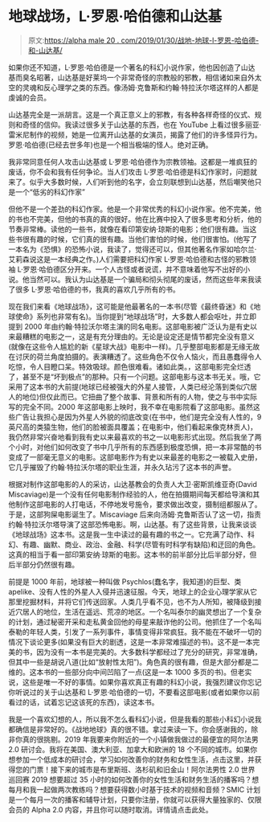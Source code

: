 # 地球战场，L·罗恩·哈伯德和山达基

> 原文:[https://alpha male 20 . com/2019/01/30/战地-地球-l-罗恩-哈伯德-和-山达基/](https://alphamale20.com/2019/01/30/battlefield-earth-l-ron-hubbard-and-scientology/)

如果你还不知道，L·罗恩·哈伯德是一个著名的科幻小说作家，他也因创造了山达基而臭名昭著，山达基是好莱坞一个非常奇怪的宗教般的邪教，相信诸如来自外太空的灵魂和反心理学之类的东西。像汤姆·克鲁斯和约翰·特拉沃尔塔这样的人都是虔诚的会员。

山达基完全是一派胡言。这是一个真正意义上的邪教，有各种各样奇怪的仪式、规则和奇怪的信仰。我读过很多关于山达基的东西，也在 YouTube 上看过很多丽亚·雷米尼制作的视频，她是一位离开山达基的女演员，揭露了他们的许多怪异行为。罗恩·哈伯德(已经去世多年)也是一个相当极端的怪人。绝对正确。

我非常同意任何人攻击山达基或 L·罗恩·哈伯德作为宗教领袖。这都是一堆疯狂的废话，你不会和我有任何争论。当人们攻击 L·罗恩·哈伯德是科幻作家时，问题就来了。似乎大多数时候，人们听到他的名字，会立刻联想到山达基，然后嘲笑他只是一个“低劣的科幻作家”

但他不是一个差劲的科幻作家。他是一个非常优秀的科幻小说作家。他不完美，他的书也不完美，但他的书真的真的很好。他在比赛中投入了很多思考和分析，他的节奏非常棒。读他的一些书，就像在看印第安纳·琼斯的电影；他们很有趣。当这些书很有趣的时候，它们真的很有趣。当他们害怕的时候，他们很害怕。(他写了一本名为《恐惧》的恐怖小说，我读了，觉得还可以，但其他著名作家如哈尔兰·艾莉森说这是一本经典之作。)人们需要把科幻作家 L·罗恩·哈伯德和古怪的邪教领袖 L·罗恩·哈伯德区分开来。一个人古怪或者说谎，并不意味着他写不出好的小说。他当然可以。我认为山达基是一个骗局和彻头彻尾的废话，然而这些年来我读了很多 L·罗恩·哈伯德的书，我真的喜欢几乎所有的书。

现在我们来看《地球战场》，这可能是他最著名的一本书(尽管《最终昏迷》和《地球使命》系列也非常有名)。当你提到“地球战场”时，大多数人都会呕吐，并立即提到 2000 年由约翰·特拉沃尔塔主演的同名电影。这部电影被广泛认为是有史以来最糟糕的电影之一，这是有充分理由的。无论是设定还是情节都完全没有意义(就像在这些令人尴尬的新《星球大战》电影中一样)。几乎整部电影都是无缘无故在讨厌的荷兰角度拍摄的。表演糟透了。这些角色不仅令人恼火，而且愚蠢得令人吃惊，令人目瞪口呆。特效吸球。颜色很难看。诸如此类。，这部电影完全烂透了，甚至不是“坏到极点”的那种。只有一个问题。这部电影与这本书无关。哦，它采用了这本书的大前提(地球已经被强大的外星人接管，人类已经沦落到类似穴居人的地位)但仅此而已。它扭曲了整个故事、背景和所有的人物，使之与书中实际写的完全不同。2000 年这部电影上映时，我不幸在电影院看了这部电影。虽然这些广告让我担心是因为外星人外貌的彻底改变(在书中，他们是完全没有人性的，9 英尺高的类猿生物，他们的脸被面具覆盖；在电影中，他们看起来像克林贡人)，我仍然非常兴奋地看到我有史以来最喜欢的书之一以电影形式出现。然后我坐了两个小时，对他们如何改变了书中几乎所有的东西感到极度恐惧，把一本非常酷的书变成了一部毫无意义的电影。这部电影作为有史以来最差的电影之一被载入史册，它几乎摧毁了约翰·特拉沃尔塔的职业生涯，并永久玷污了这本书的声誉。

根据对制作这部电影的人的采访，山达基教会的负责人大卫·密斯凯维亚奇(David Miscaviage)是一个没有任何电影制作经验的人，他在拍摄期间每天都给导演和其他制作这部电影的人打电话，不停地发号施令，要求做出改变，摄制组都服从了。于是，这部狗屎电影诞生了。Miscaviage 后来向汤姆·克鲁斯否认了这一切，指责约翰·特拉沃尔塔导演了这部恐怖电影。啊，山达基。有了这些背景，让我来谈谈《地球战场》这本书。这是我一生中读过的最有趣的书之一。它充满了动作、科幻、有趣、幽默、商业、政治、金融、科学(尽管有时科学有缺陷)和迂回的角色。这真的相当于看一部印第安纳·琼斯的电影。这本书的前半部分比后半部分好，但后半部分仍然很有趣。

前提是 1000 年前，地球被一种叫做 Psychlos(蠢名字，我知道)的巨型、类 apelike、没有人性的外星人入侵并迅速征服。今天，地球上的企业心理学家从它那里挖掘材料，并将它们传送回家。人类几乎看不见，也不为人所知，被降级到接近穴居人的地位，生活在遥远、荒凉的地区。一个名叫泰尔的幽灵想出了一个复杂的计划，通过秘密开采和走私黄金回他的母星来敲诈他的公司。他抓住了一个名叫泰勒的年轻人类，引发了一系列事件，事情变得非常疯狂。我不能在不破坏一切的情况下谈论更多(如果没有巨大的剧透，这是一本非常难描述的书)。这不是一本完美的书，因为没有一本书是完美的。大多数科学都经过了充分的研究，非常准确，但其中一些是胡说八道(比如“放射性太阳”)。角色真的很有趣，但是大部分都是二维的。这本书的一些部分向中间凹陷了一点(这是一本 1000 多页的书)。但老实说，这些是唯一不好的事情。如果你喜欢真正有趣的科幻小说，我强烈建议你忘记你听说过的关于山达基和 L·罗恩·哈伯德的一切，不要看这部电影(或者如果你以前看过的话，试着忘记这该死的东西)，读这本书。

我是一个喜欢幻想的人，所以我不怎么看科幻小说，但是我看的那些小科幻小说我都确信是非常好的。《战地地球》真的很不错。拿过来读一下。你会感谢我的，除非你真的很挑剔。2019 年我要来你附近的一个小镇做我做过的最便宜的阿尔法男 2.0 研讨会。我将在美国、澳大利亚、加拿大和欧洲的 18 个不同的城市。如果你想参加一个低成本的研讨会，学习如何改善你的财务和女性生活，点击这里，并获得您的门票！接下来的城市是布里斯班、洛杉矶和旧金山！阿尔法男性 2.0 世界巡回赛 2019 想要超过 35 小时的如何改善你的女性生活和财务生活的播客吗？想每月和我一起做两次教练吗？想要获得数小时基于技术的视频和音频？SMIC 计划是一个每月一次的播客和辅导计划，只要你注册，你就可以获得大量独家的、仅限会员的 Alpha 2.0 内容，并且你可以随时取消。详情请点击此处。